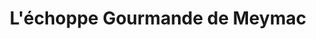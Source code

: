 ---
title: "L'échoppe Gourmande de Meymac"
url: /meymac/lechoppe-gourmande-de-meymac/
shop: charcuterie
---